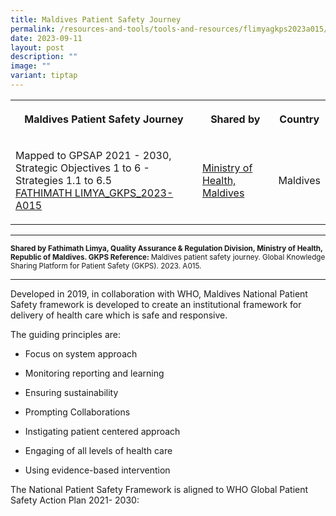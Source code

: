 ```yaml
---
title: Maldives Patient Safety Journey
permalink: /resources-and-tools/tools-and-resources/flimyagkps2023a015/
date: 2023-09-11
layout: post
description: ""
image: ""
variant: tiptap
---
```

<table>
<tbody>
<tr>
<th rowspan="1" colspan="1">
<p>Maldives Patient Safety Journey</p>
</th>
<th rowspan="1" colspan="1">
<p>Shared by</p>
</th>
<th rowspan="1" colspan="1">
<p>Country</p>
</th>
</tr>
<tr>
<td rowspan="1" colspan="1">
<p>Mapped to GPSAP 2021 - 2030, Strategic Objectives 1 to 6 - Strategies
1.1 to 6.5
<br><a href="/files/fathimath limya_gkps_2023-a015.pdf" rel="noopener noreferrer nofollow" target="_blank">FATHIMATH LIMYA_GKPS_2023-A015</a>
</p>
</td>
<td rowspan="1" colspan="1">
<p><a href="https://health.gov.mv/en" rel="noopener noreferrer nofollow" target="_blank">Ministry of Health, Maldives</a>
</p>
</td>
<td rowspan="1" colspan="1">
<p>Maldives</p>
</td>
</tr>
</tbody>
</table>
<hr>
<p><strong><sub>Shared by Fathimath Limya, Quality Assurance &amp; Regulation Division, Ministry of Health, Republic of Maldives. GKPS Reference: </sub></strong><sub>Maldives patient safety journey. Global Knowledge Sharing Platform for Patient Safety (GKPS). 2023. A015.</sub>
</p>
<hr>
<p>Developed in 2019, in collaboration with WHO, Maldives National Patient
Safety framework is developed to create an institutional framework for
delivery of health care which is safe and responsive.</p>
<p>The guiding principles are:</p>
<ul data-tight="true" class="tight">
<li>
<p>Focus on system approach</p>
</li>
<li>
<p>Monitoring reporting and learning</p>
</li>
<li>
<p>Ensuring sustainability</p>
</li>
<li>
<p>Prompting Collaborations</p>
</li>
<li>
<p>Instigating patient centered approach</p>
</li>
<li>
<p>Engaging of all levels of health care</p>
</li>
<li>
<p>Using evidence-based intervention</p>
</li>
</ul>
<p>The National Patient Safety Framework is aligned to WHO Global Patient
Safety Action Plan 2021- 2030:</p>